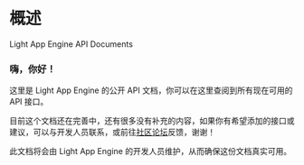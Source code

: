 # 概述

Light App Engine API Documents



### 嗨，你好！

这里是 Light App Engine 的公开 API 文档，你可以在这里查阅到所有现在可用的 API 接口。

目前这个文档还在完善中，还有很多没有补充的内容，如果你有希望添加的接口或建议，可以与开发人员联系，或前往[社区论坛](https://f.lightart.top)反馈，谢谢！

此文档将会由 Light App Engine 的开发人员维护，从而确保这份文档真实可用。
